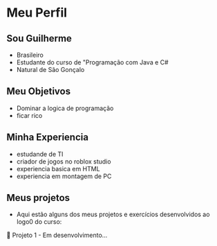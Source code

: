 # Meu Perfil 

## Sou Guilherme 

- Brasileiro
- Estudante do curso de "Programação com Java e C#
- Natural de São Gonçalo

## Meu Objetivos 

- Dominar a logica de programação
- ficar rico

## Minha Experiencia

- estudande de TI
- criador de jogos no roblox studio
- experiencia basica em HTML
- experiencia em montagem de PC

## Meus projetos 

- Aqui estão alguns dos meus projetos e exercícios desenvolvidos ao logo0 do  curso:

🚀 Projeto 1 - Em desenvolvimento...
